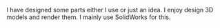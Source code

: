 I have designed some parts either I use or just an idea. I enjoy design 3D models and render them. I mainly use SolidWorks for this.
